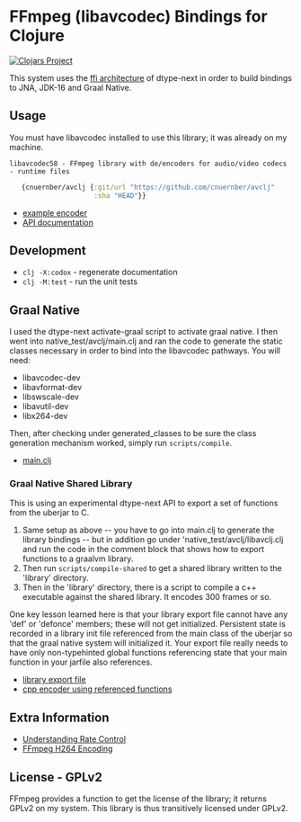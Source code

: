 # FFmpeg (libavcodec) Bindings for Clojure

[![Clojars Project](https://img.shields.io/clojars/v/com.cnuernber/avclj.svg)](https://clojars.org/com.cnuernber/avclj)


This system uses the [ffi architecture](https://cnuernber.github.io/dtype-next/tech.v3.datatype.ffi.html) of dtype-next in order to build 
bindings to JNA, JDK-16 and Graal Native.


## Usage

You must have libavcodec installed to use this library; it was already on my machine.

```console
libavcodec58 - FFmpeg library with de/encoders for audio/video codecs - runtime files
```

```clojure
   {cnuernber/avclj {:git/url "https://github.com/cnuernber/avclj"
                     :sha "HEAD"}}
```

* [example encoder](test/avclj_test.clj)
* [API documentation](https://cnuernber.github.io/avclj/)

## Development

* `clj -X:codox` - regenerate documentation
* `clj -M:test` - run the unit tests


## Graal Native

I used the dtype-next activate-graal script to activate graal native.  I then went into
native_test/avclj/main.clj and ran the code to generate the static classes necessary in
order to bind into the libavcodec pathways.  You will need:

* libavcodec-dev
* libavformat-dev
* libswscale-dev
* libavutil-dev
* libx264-dev


Then, after checking under generated_classes to be sure the class generation mechanism
worked, simply run `scripts/compile`.

* [main.clj](https://github.com/cnuernber/avclj/blob/01685a4f0286bd7c39a0decf8e5a69d2a897d835/native_test/avclj/main.clj)


### Graal Native Shared Library

This is using an experimental dtype-next API to export a set of functions from the uberjar to C.
1. Same setup as above -- you have to go into main.clj to generate the library bindings -- but in 
addition go under 'native_test/avclj/libavclj.clj and run the code in the comment block that 
shows how to export functions to a graalvm library.
2.  Then run `scripts/compile-shared` to get a shared library written to the 'library' directory.  
3.  Then in the 'library' directory, there is a script to compile a c++ executable against the shared library.  It encodes 300 frames or 
so.  

One key lesson learned here is that your library export file cannot have any 'def' or 
'defonce' members; these will not get initialized.  Persistent state is recorded in a library init file 
referenced from the main class of the uberjar so that the graal native system will initialized it.
Your export file really needs to have only non-typehinted global functions referencing 
state that your main function in your jarfile also references.

* [library export file](https://github.com/cnuernber/avclj/blob/master/native_test/avclj/libavclj.clj)
* [cpp encoder using referenced functions](https://github.com/cnuernber/avclj/blob/master/library/testencode.cpp)


## Extra Information
 
* [Understanding Rate Control](https://slhck.info/video/2017/03/01/rate-control.html)
* [FFmpeg H264 Encoding](https://trac.ffmpeg.org/wiki/Encode/H.264)

## License - GPLv2

FFmpeg provides a function to get the license of the library; it returns GPLv2 on my
system. This library is thus transitively licensed under GPLv2.
